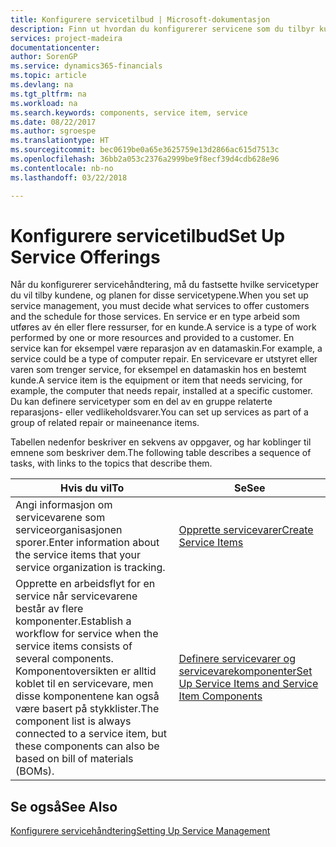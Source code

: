 ```yaml
---
title: Konfigurere servicetilbud | Microsoft-dokumentasjon
description: Finn ut hvordan du konfigurerer servicene som du tilbyr kundene.
services: project-madeira
documentationcenter: 
author: SorenGP
ms.service: dynamics365-financials
ms.topic: article
ms.devlang: na
ms.tgt_pltfrm: na
ms.workload: na
ms.search.keywords: components, service item, service
ms.date: 08/22/2017
ms.author: sgroespe
ms.translationtype: HT
ms.sourcegitcommit: bec0619be0a65e3625759e13d2866ac615d7513c
ms.openlocfilehash: 36bb2a053c2376a2999be9f8ecf39d4cdb628e96
ms.contentlocale: nb-no
ms.lasthandoff: 03/22/2018

---
```


# <a name="set-up-service-offerings"></a><span data-ttu-id="a8eee-103">Konfigurere servicetilbud</span><span class="sxs-lookup"><span data-stu-id="a8eee-103">Set Up Service Offerings</span></span>
<span data-ttu-id="a8eee-104">Når du konfigurerer servicehåndtering, må du fastsette hvilke servicetyper du vil tilby kundene, og planen for disse servicetypene.</span><span class="sxs-lookup"><span data-stu-id="a8eee-104">When you set up service management, you must decide what services to offer customers and the schedule for those services.</span></span> <span data-ttu-id="a8eee-105">En service er en type arbeid som utføres av én eller flere ressurser, for en kunde.</span><span class="sxs-lookup"><span data-stu-id="a8eee-105">A service is a type of work performed by one or more resources and provided to a customer.</span></span> <span data-ttu-id="a8eee-106">En service kan for eksempel være reparasjon av en datamaskin.</span><span class="sxs-lookup"><span data-stu-id="a8eee-106">For example, a service could be a type of computer repair.</span></span> <span data-ttu-id="a8eee-107">En servicevare er utstyret eller varen som trenger service, for eksempel en datamaskin hos en bestemt kunde.</span><span class="sxs-lookup"><span data-stu-id="a8eee-107">A service item is the equipment or item that needs servicing, for example, the computer that needs repair, installed at a specific customer.</span></span> <span data-ttu-id="a8eee-108">Du kan definere servicetyper som en del av en gruppe relaterte reparasjons- eller vedlikeholdsvarer.</span><span class="sxs-lookup"><span data-stu-id="a8eee-108">You can set up services as part of a group of related repair or maineenance items.</span></span>  
  
<span data-ttu-id="a8eee-109">Tabellen nedenfor beskriver en sekvens av oppgaver, og har koblinger til emnene som beskriver dem.</span><span class="sxs-lookup"><span data-stu-id="a8eee-109">The following table describes a sequence of tasks, with links to the topics that describe them.</span></span>  
  
|<span data-ttu-id="a8eee-110">**Hvis du vil**</span><span class="sxs-lookup"><span data-stu-id="a8eee-110">**To**</span></span>|<span data-ttu-id="a8eee-111">**Se**</span><span class="sxs-lookup"><span data-stu-id="a8eee-111">**See**</span></span>|  
|------------|-------------|  
|<span data-ttu-id="a8eee-112">Angi informasjon om servicevarene som serviceorganisasjonen sporer.</span><span class="sxs-lookup"><span data-stu-id="a8eee-112">Enter information about the service items that your service organization is tracking.</span></span>|[<span data-ttu-id="a8eee-113">Opprette servicevarer</span><span class="sxs-lookup"><span data-stu-id="a8eee-113">Create Service Items</span></span>](service-how-to-create-service-items.md)|  
|<span data-ttu-id="a8eee-114">Opprette en arbeidsflyt for en service når servicevarene består av flere komponenter.</span><span class="sxs-lookup"><span data-stu-id="a8eee-114">Establish a workflow for service when the service items consists of several components.</span></span> <span data-ttu-id="a8eee-115">Komponentoversikten er alltid koblet til en servicevare, men disse komponentene kan også være basert på stykklister.</span><span class="sxs-lookup"><span data-stu-id="a8eee-115">The component list is always connected to a service item, but these components can also be based on bill of materials (BOMs).</span></span>|[<span data-ttu-id="a8eee-116">Definere servicevarer og servicevarekomponenter</span><span class="sxs-lookup"><span data-stu-id="a8eee-116">Set Up Service Items and Service Item Components</span></span>](service-how-setup-service-items.md)|  
  
## <a name="see-also"></a><span data-ttu-id="a8eee-117">Se også</span><span class="sxs-lookup"><span data-stu-id="a8eee-117">See Also</span></span>  
[<span data-ttu-id="a8eee-118">Konfigurere servicehåndtering</span><span class="sxs-lookup"><span data-stu-id="a8eee-118">Setting Up Service Management</span></span>](service-setup-service.md)   
